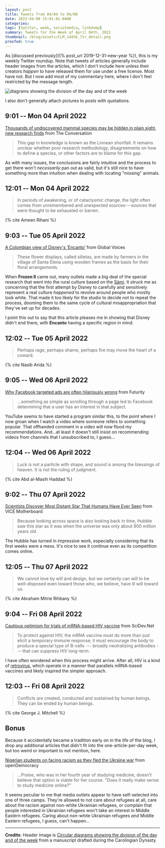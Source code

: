 ```yaml
---
layout: post
title: Tweets from 04/04 to 04/08
date: 2022-04-08 15:01:01-0400
categories:
tags: [twitter, week, socialmedia, linkdump]
summary: Tweets for the Week of April 04th, 2022
thumbnail: /blog/assets/CLM_14456_71r_detail.png
proofed: true
---
```


As [discussed previously]({% post_url 2019-12-31-new-year %}), this is my weekly Twitter roundup.  Note that tweets of articles generally include header images from the articles, which I don't include here unless their creators *happen* to have released them for use under a free license.  Most have not.  But I now add most of my commentary here, where I don't feel restricted by the message length.

![diagrams showing the division of the day and of the week](/blog/assets/CLM_14456_71r_detail.png "diagrams showing the division of the day and of the week")

I also don't generally attach pictures to posts with quotations.

## 9:01 -- Mon 04 April 2022

[<i class="fab fa-twitter-square"></i>](https://jcolag.github.io/twitter/1510965659781545988) [Thousands of undiscovered mammal species may be hidden in plain sight, new research finds](https://theconversation.com/thousands-of-undiscovered-mammal-species-may-be-hidden-in-plain-sight-new-research-finds-179988) from The Conversation

 > This gap in knowledge is known as the Linnean shortfall. It remains unclear whether poor research methodology, disagreements on how to define a species, or other factors are to blame for this gap.

As with many issues, the conclusions are fairly intuitive and the process to get there won't *necessarily* pan out as valid, but it's still nice to have something more than intuition when dealing with locating "missing" animals.

## 12:01 -- Mon 04 April 2022

[<i class="fab fa-twitter-square"></i>](https://jcolag.github.io/twitter/1511010958549786625)

 > In periods of awakening, or of cataclysmic change, the light often comes from unremembered and unexpected sources---sources that were thought to be exhausted or barren.

{% cite Ameen Rihani %}

## 9:03 -- Tue 05 April 2022

[<i class="fab fa-twitter-square"></i>](https://jcolag.github.io/twitter/1511328551055904769) [A Colombian view of Disney's ‘Encanto’](https://globalvoices.org/2022/03/29/a-colombian-view-of-disneys-encanto/) from Global Voices

 > These flower displays, called silletas, are made by farmers in the village of Santa Elena using wooden frames as the basis for their floral arrangements.

When **Frozen II** came out, many outlets made a big deal of the special research that went into the rural culture based on the [Sámi](https://en.wikipedia.org/wiki/S%C3%A1mi_people).  It struck me as concerning that the first attempt by Disney to carefully and sensitively represent a real culture *happened* to revolve around people who mostly look white.  That made it too likely for the studio to decide not to repeat the process, dooming them to the same cycle of cultural misappropriation that they've set up for decades.

I point this out to say that this article pleases me in showing that Disney didn't end there, with **Encanto** having a specific region in mind.

## 12:02 -- Tue 05 April 2022

[<i class="fab fa-twitter-square"></i>](https://jcolag.github.io/twitter/1511373597738213386)

 > Perhaps rage, perhaps shame, perhaps fire may move the heart of a coward.

{% cite Nasib Arida %}

## 9:05 -- Wed 06 April 2022

[<i class="fab fa-twitter-square"></i>](https://jcolag.github.io/twitter/1511691442225233922) [Why Facebook targeted ads are often hilariously wrong](https://www.futurity.org/facebook-targeted-ads-2717982-2/) from Futurity

 > ...something as simple as scrolling through a page led to Facebook determining that a user has an interest in that subject.

YouTube seems to have started a program similar this, to the point where I now groan when I watch a video where someone refers to something popular.  That offhanded comment in a video will now flood my recommendations.  And...at least it doesn't still insist on recommending videos from channels that I unsubscribed to, I guess...

## 12:04 -- Wed 06 April 2022

[<i class="fab fa-twitter-square"></i>](https://jcolag.github.io/twitter/1511736489058594818)

 > Luck is not a particle with shape, and sound is among the blessings of heaven. It is not the ruling of judgment.

{% cite Abd al-Masih Haddad %}

## 9:02 -- Thu 07 April 2022

[<i class="fab fa-twitter-square"></i>](https://jcolag.github.io/twitter/1512053075053268999) [Scientists Discover Most Distant Star That Humans Have Ever Seen](https://www.vice.com/en/article/3abe9w/scientists-discover-most-distant-star-that-humans-have-ever-seen) from VICE Motherboard

 > Because looking across space is also looking back in time, Hubble saw this star as it was when the universe was only about 900 million years old.

The Hubble has turned in impressive work, especially considering that its first weeks were a mess.  It's nice to see it continue even as its competition comes online.

## 12:05 -- Thu 07 April 2022

[<i class="fab fa-twitter-square"></i>](https://jcolag.github.io/twitter/1512098877104541699)

 > We cannot love by will and design, but we certainly can will to be well-disposed even toward those who, we believe, have ill will toward us.

{% cite Abraham Mitrie Rihbany %}

## 9:04 -- Fri 08 April 2022

[<i class="fab fa-twitter-square"></i>](https://jcolag.github.io/twitter/1512415966411558915) [Cautious optimism for trials of mRNA-based HIV vaccine](https://www.scidev.net/global/features/cautious-optimism-for-trials-of-mrna-based-hiv-vaccine/) from SciDev.Net

 > To protect against HIV, the mRNA vaccine must do more than just elicit a temporary immune response; it must encourage the body to produce a special type of B-cells --- broadly neutralizing antibodies --- that can suppress HIV long-term.

I have often wondered when this process might arrive.  After all, HIV is a kind of [retrovirus](https://en.wikipedia.org/wiki/Retrovirus), which operate in a manner that parallels mRNA-based vaccines and likely inspired the simpler approach.

## 12:03 -- Fri 08 April 2022

[<i class="fab fa-twitter-square"></i>](https://jcolag.github.io/twitter/1512461012976295938)

 > Conflicts are created, conducted and sustained by human beings. They can be ended by human beings.

{% cite George J. Mitchell %}

## Bonus

Because it accidentally became a tradition early on in the life of the blog, I drop any additional articles that didn't fit into the one-article-per-day week, but too weird or important to not mention, here.

<i class="fas fa-square"></i> [Nigerian students on facing racism as they fled the Ukraine war](https://www.opendemocracy.net/en/ukraine-war-russia-putin-racism-border-nigerian-students/) from openDemocracy

 > ...Praise, who was in her fourth year of studying medicine, doesn’t believe that option is viable for her course. "Does it really make sense to study medicine online?"

It seems peculiar to me that media outlets appear to have self-selected into one of three camps.  They're allowed to not care about refugees at all, care about the racism against non-white Ukrainian refugees, or complain that people interested in Ukrainian refugees won't take an interest in Middle Eastern refugees.  Caring about non-white Ukrainian refugees *and* Middle Eastern refugees, I guess, can't happen...

* * *

**Credits**:  Header image is [Circular diagrams showing the division of the day and of the week](https://commons.wikimedia.org/wiki/File:CLM_14456_71r_detail.jpg) from a manuscript drafted during the Carolingian Dynasty.
